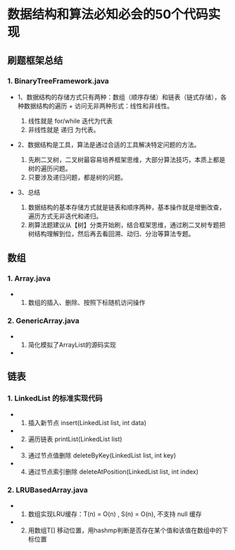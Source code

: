 # 数据结构和算法必知必会的50个代码实现
## 刷题框架总结
### 1.  BinaryTreeFramework.java
* 1、数据结构的存储方式只有两种：数组（顺序存储）和链表（链式存储），各种数据结构的遍历 + 访问无非两种形式：线性和非线性。

	1. 线性就是 for/while 迭代为代表
	2. 非线性就是 递归 为代表。
* 2、数据结构是工具，算法是通过合适的工具解决特定问题的方法。

	1. 先刷二叉树，二叉树最容易培养框架思维，大部分算法技巧，本质上都是树的遍历问题。
	2. 只要涉及递归问题，都是树的问题。
* 3、总结

	1. 数据结构的基本存储方式就是链表和顺序两种，基本操作就是增删改查，遍历方式无非迭代和递归。
	2. 刷算法题建议从【树】分类开始刷，结合框架思维，通过刷二叉树专题把树结构理解到位，然后再去看回溯、动归、分治等算法专题。



## 数组
### 1.  Array.java
 * 1. 数组的插入、删除、按照下标随机访问操作

### 2.  GenericArray.java

 * 1. 简化模拟了ArrayList的源码实现
 * 

## 链表

### 1.  LinkedList 的标准实现代码

 * 1. 插入新节点 insert(LinkedList list, int data)
 * 2. 遍历链表   printList(LinkedList list)
 * 3. 通过节点值删除  deleteByKey(LinkedList list, int key)
 * 4. 通过节点索引删除 deleteAtPosition(LinkedList list, int index)

### 2.  LRUBasedArray.java

 * 1. 数组实现LRU缓存：T(n) = O(n) , S(n) = O(n), 不支持 null 缓存
 * 2. 用数组T[] 移动位置，用hashmp判断是否存在某个值和该值在数组中的下标位置